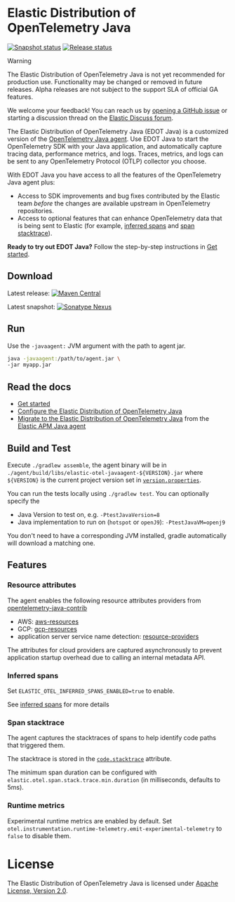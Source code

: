 # Elastic Distribution of OpenTelemetry Java

[![Snapshot status](https://badge.buildkite.com/e527255a5d6e7f5a940bc71911d8bc2be25d16702d7642c0d6.svg)](https://buildkite.com/elastic/elastic-otel-java-snapshot)
[![Release status](https://badge.buildkite.com/8bac74f475ea0d5d17ea3ea2ecf2c27a319414b97ce03dbd21.svg)](https://buildkite.com/elastic/elastic-otel-java-release)

> [!WARNING]
> The Elastic Distribution of OpenTelemetry Java is not yet recommended for production use. Functionality may be changed or removed in future releases. Alpha releases are not subject to the support SLA of official GA features.
>
> We welcome your feedback! You can reach us by [opening a GitHub issue](https://github.com/elastic/elastic-otel-java/issues) or starting a discussion thread on the [Elastic Discuss forum](https://discuss.elastic.co/tags/c/observability/apm/58/java).

The Elastic Distribution of OpenTelemetry Java (EDOT Java) is a customized version of the [OpenTelemetry Java agent](https://github.com/open-telemetry/opentelemetry-java-instrumentation). Use EDOT Java to start the OpenTelemetry SDK with your Java application, and automatically capture tracing data, performance metrics, and logs. Traces, metrics, and logs can be sent to any OpenTelemetry Protocol (OTLP) collector you choose.

With EDOT Java you have access to all the features of the OpenTelemetry Java agent plus:

* Access to SDK improvements and bug fixes contributed by the Elastic team _before_ the changes are available upstream in OpenTelemetry repositories.
* Access to optional features that can enhance OpenTelemetry data that is being sent to Elastic (for example, [inferred spans](#inferred-spans) and [span stacktrace](#span-stacktrace)).

**Ready to try out EDOT Java?** Follow the step-by-step instructions in [Get started](./docs/get-started.md).

## Download

Latest release: [![Maven Central](https://img.shields.io/maven-central/v/co.elastic.otel/elastic-otel-javaagent?label=elastic-otel-javaagent)](https://mvnrepository.com/artifact/co.elastic.otel/elastic-otel-javaagent/latest)

Latest snapshot: [![Sonatype Nexus](https://img.shields.io/nexus/s/co.elastic.otel/elastic-otel-javaagent?server=https%3A%2F%2Foss.sonatype.org&label=elastic-otel-javaagent)](https://oss.sonatype.org/service/local/artifact/maven/redirect?r=snapshots&g=co.elastic.otel&a=elastic-otel-javaagent&v=LATEST)

## Run

Use the `-javaagent:` JVM argument with the path to agent jar.

```bash
java -javaagent:/path/to/agent.jar \
-jar myapp.jar
```

## Read the docs

* [Get started](./docs/get-started.md)
* [Configure the Elastic Distribution of OpenTelemetry Java](./docs/configure.md)
* [Migrate to the Elastic Distribution of OpenTelemetry Java](./docs/migrate.md) from the [Elastic APM Java agent](https://github.com/elastic/apm-agent-java)

## Build and Test

Execute `./gradlew assemble`, the agent binary will be in `./agent/build/libs/elastic-otel-javaagent-${VERSION}.jar`
where `${VERSION}` is the current project version set in [`version.properties`](version.properties).

You can run the tests locally using `./gradlew test`. You can optionally specify the
 * Java Version to test on, e.g. `-PtestJavaVersion=8`
 * Java implementation to run on (`hotspot` or `openJ9`):  `-PtestJavaVM=openj9`

You don't need to have a corresponding JVM installed, gradle automatically will download a matching one.

## Features

### Resource attributes

The agent enables the following resource attributes providers from [opentelemetry-java-contrib](https://github.com/open-telemetry/opentelemetry-java-contrib/)
- AWS: [aws-resources](https://github.com/open-telemetry/opentelemetry-java-contrib/tree/main/aws-resources)
- GCP: [gcp-resources](https://github.com/open-telemetry/opentelemetry-java-contrib/tree/main/gcp-resources)
- application server service name detection: [resource-providers](https://github.com/open-telemetry/opentelemetry-java-contrib/tree/main/resource-providers)

The attributes for cloud providers are captured asynchronously to prevent application startup overhead due to calling an internal metadata API.

### Inferred spans

Set `ELASTIC_OTEL_INFERRED_SPANS_ENABLED=true` to enable.

See [inferred spans](./inferred-spans/README.md) for more details

### Span stacktrace

The agent captures the stacktraces of spans to help identify code paths that triggered them.

The stacktrace is stored in the [`code.stacktrace`](https://opentelemetry.io/docs/specs/semconv/attributes-registry/code/) attribute.

The minimum span duration can be configured with `elastic.otel.span.stack.trace.min.duration` (in milliseconds, defaults to 5ms).

### Runtime metrics

Experimental runtime metrics are enabled by default.
Set `otel.instrumentation.runtime-telemetry.emit-experimental-telemetry` to `false` to disable them.

# License

The Elastic Distribution of OpenTelemetry Java is licensed under [Apache License, Version 2.0](https://www.apache.org/licenses/LICENSE-2.0.html).

